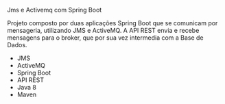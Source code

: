 <p2>Jms e Activemq com Spring Boot</p2>

Projeto composto por duas aplicações Spring Boot que se comunicam por mensageria, utilizando JMS e ActiveMQ.
A API REST envia e recebe mensagens para o broker, que por sua vez intermedia com a Base de Dados.

- JMS
- ActiveMQ
- Spring Boot
- API REST
- Java 8
- Maven

